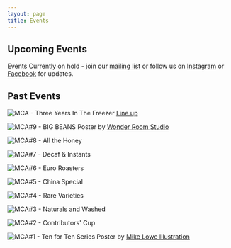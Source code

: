 ```yaml
---
layout: page
title: Events
---
```


## Upcoming Events

Events Currently on hold - join our [mailing list](http://eepurl.com/gaXOT5) or follow us on [Instagram](https://www.instagram.com/manchestercoffeearchive) or [Facebook](https://www.facebook.com/manchestercoffeearchive) for updates.


## Past Events

![MCA - Three Years In The Freezer](/assets/img/mca10_poster_2000px.png)
[Line up](/lineups/3-years/)

![MCA#9 - BIG BEANS](/assets/img/events/mca09poster.jpg) 
Poster by [Wonder Room Studio](https://wwwonderroom.com/)



![MCA#8 - All the Honey](/assets/img/events/mca8poster.jpg)



![MCA#7 - Decaf & Instants](/assets/img/events/mca07poster.jpg)



![MCA#6 - Euro Roasters](/assets/img/events/mca06poster.jpg)



![MCA#5 - China Special](/assets/img/events/mca05poster.jpg)



![MCA#4 - Rare Varieties](/assets/img/events/mca04poster.jpg)



![MCA#3 - Naturals and Washed](/assets/img/events/mca03poster.jpg)



![MCA#2 - Contributors' Cup](/assets/img/events/mca02poster.jpg)



![MCA#1 - Ten for Ten Series](/assets/img/events/mca01poster.jpg) 
Poster by [Mike Lowe Illustration](https://mike-lowe.co.uk/)


